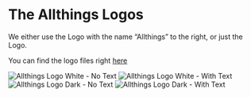 # The Allthings Logos

We either use the Logo with the name “Allthings” to the right, or just the Logo. 

You can find the logo files right [here](assets/logos/)

![Allthings Logo White - No Text](https://raw.githubusercontent.com/allthings/developers/master/design-guide/visual-guide/assets/logos/logo.white.notext.svg?sanitize=true)
![Allthings Logo White - With Text](https://raw.githubusercontent.com/allthings/developers/master/design-guide/visual-guide/assets/logos/logo.white.text.svg?sanitize=true)
![Allthings Logo Dark - No Text](https://raw.githubusercontent.com/allthings/developers/master/design-guide/visual-guide/assets/logos/logo.dark.notext.svg?sanitize=true)
![Allthings Logo Dark - With Text](https://raw.githubusercontent.com/allthings/developers/master/design-guide/visual-guide/assets/logos/logo.dark.text.svg?sanitize=true)